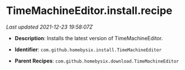 # TimeMachineEditor.install.recipe

_Last updated 2021-12-23 19:58:07Z_

- **Description**: Installs the latest version of TimeMachineEditor.

- **Identifier**: `com.github.homebysix.install.TimeMachineEditor`

- **Parent Recipes**: `com.github.homebysix.download.TimeMachineEditor`